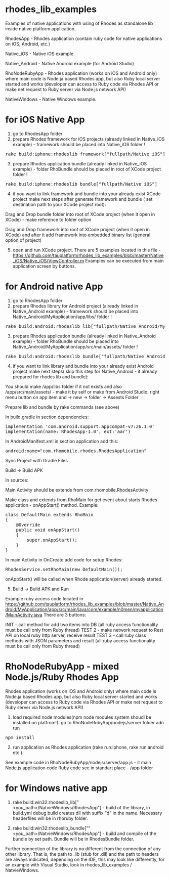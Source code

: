 # rhodes_lib_examples
Examples of native applications with using of Rhodes as standalone lib inside native platform application.

RhodesApp - Rhodes application (contain ruby code for native applications on iOS, Android, etc.)

Native_iOS - Native iOS example.

Native_Android - Native Android example (for Android Studio)

RhoNodeRubyApp - Rhodes application (works on iOS and Android only) where main code is Node.ja based Rhodes app, but also Ruby local server started and works (developer can access to Ruby code via Rhodes API or make net request to Ruby server via Node.js network API)

NativeWindows - Native Windows example.

# for iOS Native App

1. go to RhodesApp folder
2. prepare Rhodes framework for iOS projects (already linked in Native_iOS example) - framework should be placed into Native_iOS folder !

<pre>rake build:iphone:rhodeslib_framework["fullpath/Native_iOS"]</pre>

3. prepare Rhodes application bundle (already linked in Native_iOS example) - folder RhoBundle should be placed in root of XCode project folder !

<pre>rake build:iphone:rhodeslib_bundle["fullpath/Native_iOS"]</pre>

4. if you want to link framework and bundle into your already exist XCode project make next steps after generate framework and bundle ( set destination path to your XCode project root):

Drag and Drop bundle folder into root of XCode project (when it open in XCode) - make reference to folder option

Drag and Drop framework into root of XCode project (when it open in XCode) and after it add framework into embedded binary list (general option of project)

5. open and run XCode project. There are 5 examples located in this file - https://github.com/tauplatform/rhodes_lib_examples/blob/master/Native_iOS/Native_iOS/ViewController.m
Examples can be executed from main application screen by buttons.


# for Android native App

1. go to RhodesApp folder
2. prepare Rhodes library for Android project (already linked in Native_Android example) - framework should be placed into Native_Android/MyApplication/app/libs/ folder !

<pre>rake build:android:rhodeslib_lib["fullpath/Native_Android/MyApplication/app/libs/"]</pre>

3. prepare Rhodes application bundle (already linked in Native_Android example) - folder RhoBundle should be placed into Native_Android/MyApplication/app/src/main/assets/ folder !

<pre>rake build:android:rhodeslib_bundle["fullpath/Native_Android/MyApplication/app/src/main/assets/"]</pre>

4. if you want to link library and bundle into your already exist Android project make next steps( skip this step for Native_Android - it already prepared for rhodes lib and bundle):

You should make /app/libs folder if it not exists and also /app/src/main/assets/ - make it by self or make from Android Studio: right menu button on app item and -> new -> folder -> Assests Folder

Prepare lib and bundle by rake commands (see above)

In build.gradle in section dependencies:
<pre>implementation 'com.android.support:appcompat-v7:26.1.0'
implementation(name:'RhodesApp-1.0', ext:'aar') </pre>

In AndroidManifest.xml in section application add this:
<pre>android:name="com.rhomobile.rhodes.RhodesApplication"</pre>

Sync Project with Gradle Files

Build -> Build APK

In sources:

Main Activity should be extends from com.rhomobile.RhodesActivity

Make class and extends from RhoMain for get event about starts Rhodes application - onAppStart() method. Example:
<pre>class DefaultMain extends RhoMain
{
    @Override
    public void onAppStart()
    {
        super.onAppStart();
    }
}</pre>

In main Activity in OnCreate add code for setup Rhodes:
<pre>RhodesService.setRhoMain(new DefaultMain());</pre>

onAppStart() will be called when Rhode application(server) already started.

5. Build -> Build APK and Run

Example ruby access code located in https://github.com/tauplatform/rhodes_lib_examples/blob/master/Native_Android/MyApplication/app/src/main/java/com/example/n0men/myapplication/MainActivity.java
There are 3 buttons:

INIT - call method for add two items into DB (all ruby access functionality must be call only from Ruby thread)
TEST 2 - make network request to Rest API on local ruby http server, receive result
TEST 3 - call ruby class methods with JSON parameters and result (all ruby access functionality must be call only from Ruby thread)




# RhoNodeRubyApp - mixed Node.js/Ruby Rhodes App

Rhodes application (works on iOS and Android only) where main code is Node.ja based Rhodes app, but also Ruby local server started and works (developer can access to Ruby code via Rhodes API or make net request to Ruby server via Node.js network API)

1. load required node modules(npm node modules system shoudl be installed on platfrom!): go to RhoNodeRubyApp/nodejs/server folder adn run 

<pre>npm install</pre>

2. run application as Rhodes application (rake run:iphone, rake run:android etc.).

See example code in RhoNodeRubyApp/nodejs/server/app.js - it main Node.js application code
Ruby code see in standart place - /app folder


# for Windows native app

1. rake build:win32:rhodeslib_lib["<you_path>/NatvieWindows/RhodesApp"] - build of the library, in build.yml debug build creates dll with suffix "d" in the name.
Necessary headerfiles will be in rhoruby folder.

2. rake build:win32:rhodeslib_bundle[""<you_path>/NatvieWindows/RhodesApp"] - build and compile of the bundle by set path. Bundle will be in RhodesBundle folder.

Further connection of the library is no different from the connection of any other library. That is, the path to .lib (stub for .dll) and the path to headers are always indicated, depending on the IDE, this may look like
differently, for an example with Visual Studio, look in rhodes_lib_examples / NatvieWindows.
